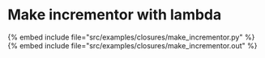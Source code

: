 # Make incrementor with lambda

{% embed include file="src/examples/closures/make_incrementor.py" %}
{% embed include file="src/examples/closures/make_incrementor.out" %}



